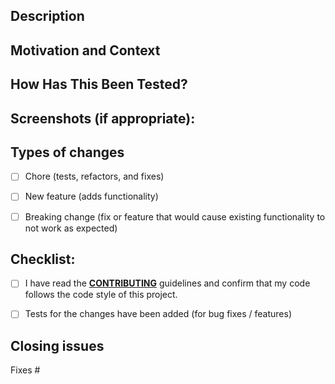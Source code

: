 <!-- Thanks for submitting a pull request! -->
<!-- Please provide enough information so that others can review your pull request -->
<!-- For more information, see the `CONTRIBUTING` guide. -->

<!--- Describe your changes in detail -->
## Description



<!--- Why is this change required? What problem does it solve? -->
<!--- Describe the current and new situation/behavior --->
## Motivation and Context



<!--- Please describe in detail how you tested your changes. -->
<!--- Include details of your testing environment -->
## How Has This Been Tested?



## Screenshots (if appropriate):



<!--- What types of changes does your code introduce? Put an `x` in all the boxes that apply: -->
## Types of changes
- [ ] Chore (tests, refactors, and fixes)
- [ ] New feature (adds functionality)
- [ ] Breaking change (fix or feature that would cause existing functionality to not work as expected)



<!--- Go over all the following points, and put an `x` in all the boxes that apply. -->
## Checklist:
- [ ] I have read the **[CONTRIBUTING](./CONTRIBUTING.md)** guidelines and confirm that my code follows the code style of this project.
- [ ] Tests for the changes have been added (for bug fixes / features)



<!-- Put `closes #XXXX` in your comment to auto-close the issue that your PR fixes (if such). -->
## Closing issues
Fixes #
